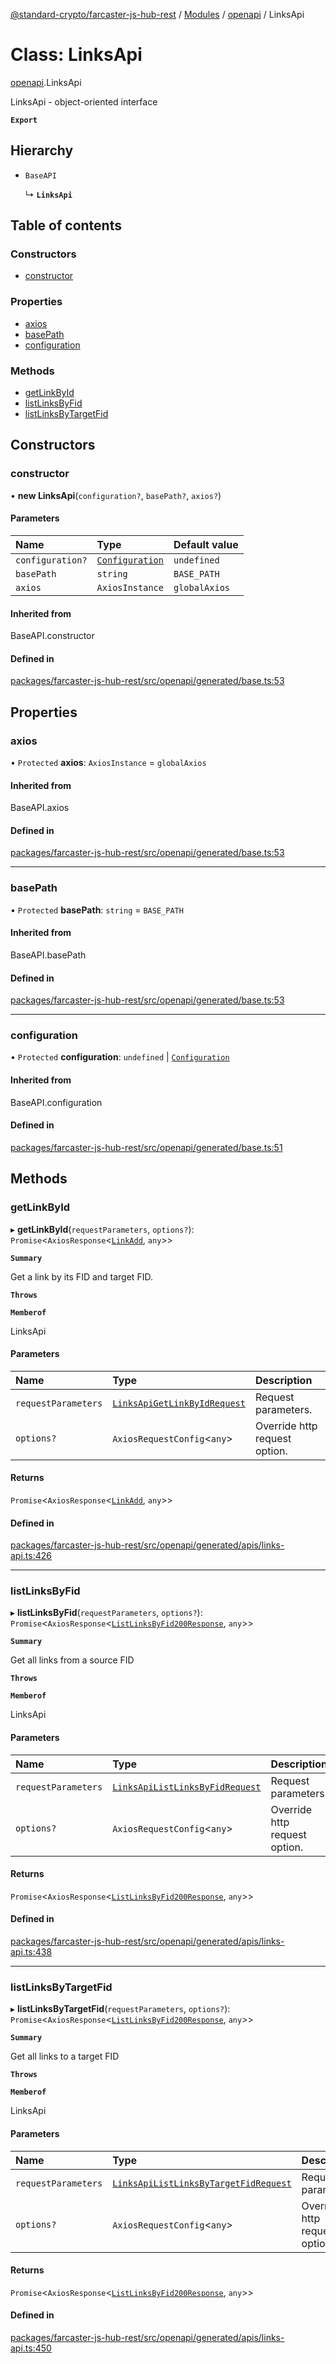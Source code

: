 [@standard-crypto/farcaster-js-hub-rest](../README.md) / [Modules](../modules.md) / [openapi](../modules/openapi.md) / LinksApi

# Class: LinksApi

[openapi](../modules/openapi.md).LinksApi

LinksApi - object-oriented interface

**`Export`**

## Hierarchy

- `BaseAPI`

  ↳ **`LinksApi`**

## Table of contents

### Constructors

- [constructor](openapi.LinksApi.md#constructor)

### Properties

- [axios](openapi.LinksApi.md#axios)
- [basePath](openapi.LinksApi.md#basepath)
- [configuration](openapi.LinksApi.md#configuration)

### Methods

- [getLinkById](openapi.LinksApi.md#getlinkbyid)
- [listLinksByFid](openapi.LinksApi.md#listlinksbyfid)
- [listLinksByTargetFid](openapi.LinksApi.md#listlinksbytargetfid)

## Constructors

### constructor

• **new LinksApi**(`configuration?`, `basePath?`, `axios?`)

#### Parameters

| Name | Type | Default value |
| :------ | :------ | :------ |
| `configuration?` | [`Configuration`](openapi.Configuration.md) | `undefined` |
| `basePath` | `string` | `BASE_PATH` |
| `axios` | `AxiosInstance` | `globalAxios` |

#### Inherited from

BaseAPI.constructor

#### Defined in

[packages/farcaster-js-hub-rest/src/openapi/generated/base.ts:53](https://github.com/standard-crypto/farcaster-js/blob/main/packages/farcaster-js-hub-rest/src/openapi/generated/base.ts#L53)

## Properties

### axios

• `Protected` **axios**: `AxiosInstance` = `globalAxios`

#### Inherited from

BaseAPI.axios

#### Defined in

[packages/farcaster-js-hub-rest/src/openapi/generated/base.ts:53](https://github.com/standard-crypto/farcaster-js/blob/main/packages/farcaster-js-hub-rest/src/openapi/generated/base.ts#L53)

___

### basePath

• `Protected` **basePath**: `string` = `BASE_PATH`

#### Inherited from

BaseAPI.basePath

#### Defined in

[packages/farcaster-js-hub-rest/src/openapi/generated/base.ts:53](https://github.com/standard-crypto/farcaster-js/blob/main/packages/farcaster-js-hub-rest/src/openapi/generated/base.ts#L53)

___

### configuration

• `Protected` **configuration**: `undefined` \| [`Configuration`](openapi.Configuration.md)

#### Inherited from

BaseAPI.configuration

#### Defined in

[packages/farcaster-js-hub-rest/src/openapi/generated/base.ts:51](https://github.com/standard-crypto/farcaster-js/blob/main/packages/farcaster-js-hub-rest/src/openapi/generated/base.ts#L51)

## Methods

### getLinkById

▸ **getLinkById**(`requestParameters`, `options?`): `Promise`<`AxiosResponse`<[`LinkAdd`](../modules/openapi.md#linkadd), `any`\>\>

**`Summary`**

Get a link by its FID and target FID.

**`Throws`**

**`Memberof`**

LinksApi

#### Parameters

| Name | Type | Description |
| :------ | :------ | :------ |
| `requestParameters` | [`LinksApiGetLinkByIdRequest`](../interfaces/openapi.LinksApiGetLinkByIdRequest.md) | Request parameters. |
| `options?` | `AxiosRequestConfig`<`any`\> | Override http request option. |

#### Returns

`Promise`<`AxiosResponse`<[`LinkAdd`](../modules/openapi.md#linkadd), `any`\>\>

#### Defined in

[packages/farcaster-js-hub-rest/src/openapi/generated/apis/links-api.ts:426](https://github.com/standard-crypto/farcaster-js/blob/main/packages/farcaster-js-hub-rest/src/openapi/generated/apis/links-api.ts#L426)

___

### listLinksByFid

▸ **listLinksByFid**(`requestParameters`, `options?`): `Promise`<`AxiosResponse`<[`ListLinksByFid200Response`](../interfaces/openapi.ListLinksByFid200Response.md), `any`\>\>

**`Summary`**

Get all links from a source FID

**`Throws`**

**`Memberof`**

LinksApi

#### Parameters

| Name | Type | Description |
| :------ | :------ | :------ |
| `requestParameters` | [`LinksApiListLinksByFidRequest`](../interfaces/openapi.LinksApiListLinksByFidRequest.md) | Request parameters. |
| `options?` | `AxiosRequestConfig`<`any`\> | Override http request option. |

#### Returns

`Promise`<`AxiosResponse`<[`ListLinksByFid200Response`](../interfaces/openapi.ListLinksByFid200Response.md), `any`\>\>

#### Defined in

[packages/farcaster-js-hub-rest/src/openapi/generated/apis/links-api.ts:438](https://github.com/standard-crypto/farcaster-js/blob/main/packages/farcaster-js-hub-rest/src/openapi/generated/apis/links-api.ts#L438)

___

### listLinksByTargetFid

▸ **listLinksByTargetFid**(`requestParameters`, `options?`): `Promise`<`AxiosResponse`<[`ListLinksByFid200Response`](../interfaces/openapi.ListLinksByFid200Response.md), `any`\>\>

**`Summary`**

Get all links to a target FID

**`Throws`**

**`Memberof`**

LinksApi

#### Parameters

| Name | Type | Description |
| :------ | :------ | :------ |
| `requestParameters` | [`LinksApiListLinksByTargetFidRequest`](../interfaces/openapi.LinksApiListLinksByTargetFidRequest.md) | Request parameters. |
| `options?` | `AxiosRequestConfig`<`any`\> | Override http request option. |

#### Returns

`Promise`<`AxiosResponse`<[`ListLinksByFid200Response`](../interfaces/openapi.ListLinksByFid200Response.md), `any`\>\>

#### Defined in

[packages/farcaster-js-hub-rest/src/openapi/generated/apis/links-api.ts:450](https://github.com/standard-crypto/farcaster-js/blob/main/packages/farcaster-js-hub-rest/src/openapi/generated/apis/links-api.ts#L450)
